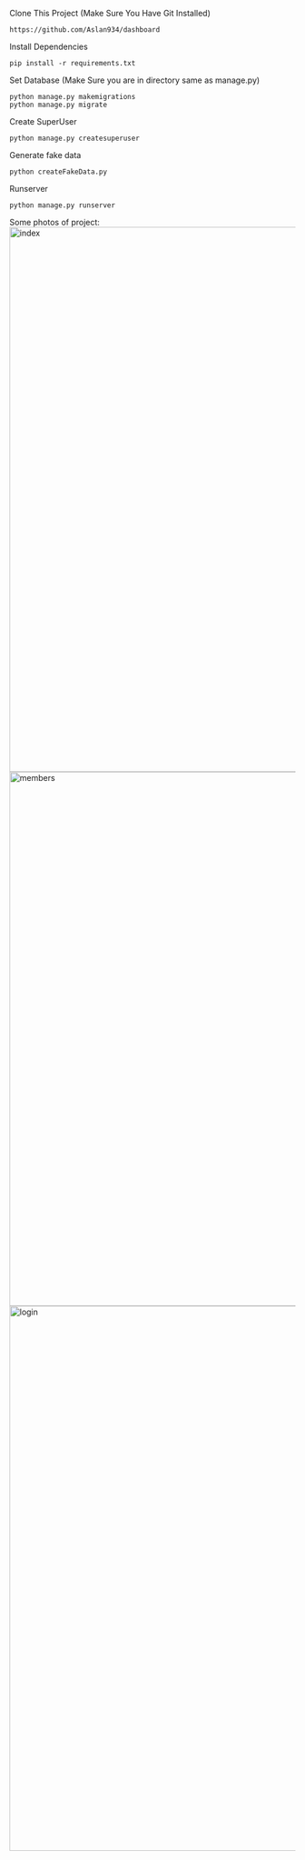 

Clone This Project (Make Sure You Have Git Installed)
```
https://github.com/Aslan934/dashboard
```
Install Dependencies 

```
pip install -r requirements.txt
```

Set Database (Make Sure you are in directory same as manage.py)
```
python manage.py makemigrations
python manage.py migrate
```
Create SuperUser 
```
python manage.py createsuperuser
```
Generate fake data 
```
python createFakeData.py   
```


Runserver
```
python manage.py runserver
```
Some photos of project:
<img width="959" alt="index" src="https://user-images.githubusercontent.com/47611260/182321002-43b1d6bd-b182-4b27-8137-64bc88748666.png">
<img width="940" alt="members" src="https://user-images.githubusercontent.com/47611260/182321021-2ec69caa-945c-45e6-819a-bd8b44bbc439.png">
<img width="959" alt="login" src="https://user-images.githubusercontent.com/47611260/182321035-56621d86-1e0b-4ccd-978a-b6995b2d9c3e.png">



